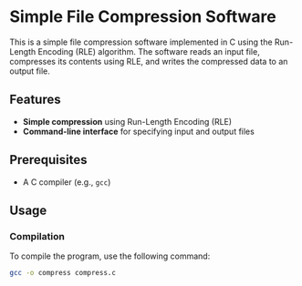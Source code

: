 # Simple File Compression Software

This is a simple file compression software implemented in C using the Run-Length Encoding (RLE) algorithm. The software reads an input file, compresses its contents using RLE, and writes the compressed data to an output file.

## Features

- **Simple compression** using Run-Length Encoding (RLE)
- **Command-line interface** for specifying input and output files

## Prerequisites

- A C compiler (e.g., `gcc`)

## Usage

### Compilation

To compile the program, use the following command:

```bash
gcc -o compress compress.c
